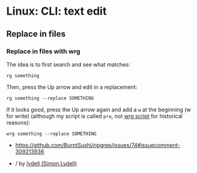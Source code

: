 # Linux: CLI: text edit

## Replace in files

### Replace in files with wrg

The idea is to first search and see what matches:

```
rg something
```

Then, press the Up arrow and edit in a replacement:

```
rg something --replace SOMETHING
```

If it looks good, press the Up arrow again and add a `w` at the beginning (w for write) (although my script is called `pre`, not [wrg script](https://github.com/lydell/dotfiles/blob/d279dedf4904687bd537ee33a4146715abe0ba14/bin/pre) for historical reasons):

```
wrg something --replace SOMETHING
```

- https://github.com/BurntSushi/ripgrep/issues/74#issuecomment-309213936

- / by [lydell (Simon Lydell)](https://github.com/lydell)